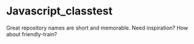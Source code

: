 # Javascript_classtest
Great repository names are short and memorable. Need inspiration? How about friendly-train?
